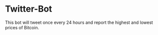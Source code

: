 # Twitter-Bot
This bot will tweet once every 24 hours and report the highest and lowest prices of Bitcoin.
